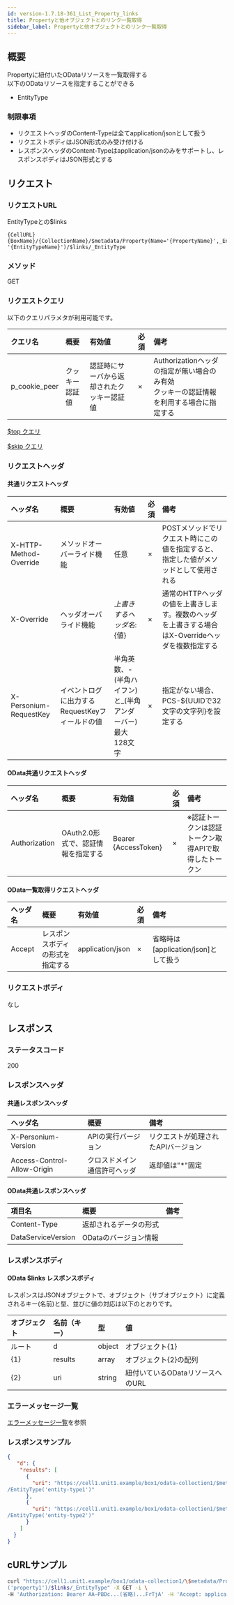 ```yaml
---
id: version-1.7.18-361_List_Property_links
title: Propertyと他オブジェクトとのリンク一覧取得
sidebar_label: Propertyと他オブジェクトとのリンク一覧取得
---
```

## 概要
Propertyに紐付いたODataリソースを一覧取得する  
以下のODataリソースを指定することができる  
* EntityType

### 制限事項
* リクエストヘッダのContent-Typeは全てapplication/jsonとして扱う
* リクエストボディはJSON形式のみ受け付ける
* レスポンスヘッダのContent-Typeはapplication/jsonのみをサポートし、レスポンスボディはJSON形式とする


## リクエスト
### リクエストURL
EntityTypeとの$links
```
{CellURL}{BoxName}/{CollectionName}/$metadata/Property(Name='{PropertyName}',_EntityType.Name=
'{EntityTypeName}')/$links/_EntityType
```
### メソッド
GET
### リクエストクエリ
以下のクエリパラメタが利用可能です。

|クエリ名|概要|有効値|必須|備考|
|:--|:--|:--|:--|:--|
|p_cookie_peer|クッキー認証値|認証時にサーバから返却されたクッキー認証値|×|Authorizationヘッダの指定が無い場合のみ有効<br>クッキーの認証情報を利用する場合に指定する|

<!---
[$select クエリ](406_Select_Query.md)

[$expand クエリ](405_Expand_Query.md)

[$format クエリ](404_Format_Query.md)

[$filter クエリ](403_Filter_Query.md)

[$inlinecount クエリ](407_Inlinecount_Query.md)

[$orderby クエリ](400_Orderby_Query.md)
-->

[$top クエリ](401_Top_Query.md)

[$skip クエリ](402_Skip_Query.md)

<!---
[全文検索(q)クエリ](408_Full_Text_Search_Query.md)
-->

### リクエストヘッダ
#### 共通リクエストヘッダ
|ヘッダ名|概要|有効値|必須|備考|
|:--|:--|:--|:--|:--|
|X-HTTP-Method-Override|メソッドオーバーライド機能|任意|×|POSTメソッドでリクエスト時にこの値を指定すると、指定した値がメソッドとして使用される|
|X-Override|ヘッダオーバライド機能|${上書きするヘッダ名}:${値}|×|通常のHTTPヘッダの値を上書きします。複数のヘッダを上書きする場合はX-Overrideヘッダを複数指定する|
|X-Personium-RequestKey|イベントログに出力するRequestKeyフィールドの値|半角英数、-(半角ハイフン)と_(半角アンダーバー)<br>最大128文字|×|指定がない場合、PCS-${UUIDで32文字の文字列}を設定する|
#### OData共通リクエストヘッダ
|ヘッダ名|概要|有効値|必須|備考|
|:--|:--|:--|:--|:--|
|Authorization|OAuth2.0形式で、認証情報を指定する|Bearer {AccessToken}|×|※認証トークンは認証トークン取得APIで取得したトークン|
#### OData一覧取得リクエストヘッダ
|ヘッダ名|概要|有効値|必須|備考|
|:--|:--|:--|:--|:--|
|Accept|レスポンスボディの形式を指定する|application/json|×|省略時は[application/json]として扱う|
### リクエストボディ
なし

## レスポンス
### ステータスコード
200
### レスポンスヘッダ
#### 共通レスポンスヘッダ
|ヘッダ名|概要|備考|
|:--|:--|:--|
|X-Personium-Version|APIの実行バージョン|リクエストが処理されたAPIバージョン|
|Access-Control-Allow-Origin|クロスドメイン通信許可ヘッダ|返却値は"*"固定|
#### OData共通レスポンスヘッダ
|項目名|概要|備考|
|:--|:--|:--|
|Content-Type|返却されるデータの形式||
|DataServiceVersion|ODataのバージョン情報||
### レスポンスボディ
#### OData $links レスポンスボディ
レスポンスはJSONオブジェクトで、オブジェクト（サブオブジェクト）に定義されるキー(名前)と型、並びに値の対応は以下のとおりです。

|オブジェクト|名前（キー）|型|値|
|:--|:--|:--|:--|
|ルート|d|object|オブジェクト{1}|
|{1}|results|array|オブジェクト{2}の配列|
|{2}|uri|string|紐付いているODataリソースへのURL|
### エラーメッセージ一覧
[エラーメッセージ一覧](004_Error_Messages.md)を参照

### レスポンスサンプル
```JSON
{
   "d": {
    "results": [
      {
        "uri": "https://cell1.unit1.example/box1/odata-collection1/$metadata
/EntityType('entity-type1')"
      },
      {
        "uri": "https://cell1.unit1.example/box1/odata-collection1/$metadata
/EntityType('entity-type2')"
      }
    ]
  }
}
```


## cURLサンプル

```sh
curl "https://cell1.unit1.example/box1/odata-collection1/\$metadata/Property\
('property1')/$links/_EntityType" -X GET -i \
-H 'Authorization: Bearer AA~PBDc...(省略)...FrTjA' -H 'Accept: application/json'
```

